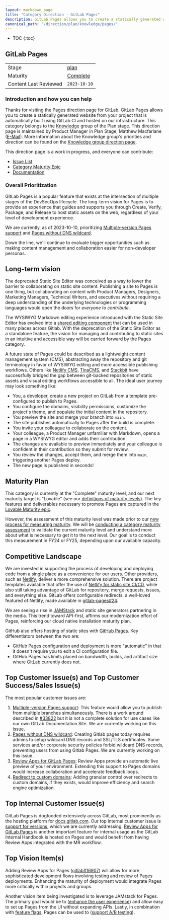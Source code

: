 ```yaml
---
layout: markdown_page
title: "Category Direction - GitLab Pages"
description: GitLab Pages allows you to create a statically generated website from your project that is automatically built using GitLab CI and hosted on our infrastructure.
canonical_path: "/direction/plan/knowledge/pages/"
---
```


- TOC
{:toc}

## GitLab Pages

| | |
| --- | --- |
| Stage | [plan](/direction/dev/#plan) |
| Maturity | [Complete](/direction/maturity/) |
| Content Last Reviewed | `2023-10-10` |

### Introduction and how you can help

Thanks for visiting the Pages direction page for GitLab. GitLab Pages allows you to create a statically generated website from your project that is automatically built using GitLab CI and hosted on our infrastructure. This category belongs to the [Knowledge](/handbook/product/categories/#knowledge-group) group of the Plan stage. This direction page is maintained by Product Manager in Plan Stage, Matthew Macfarlane ([E-Mail](mailto:mmacfarlane@gitlab.com)). More information about the Knowledge group's priorities and direction can be found on the [Knowledge group direction page](/direction/plan/knowledge/).

This direction page is a work in progress, and everyone can contribute:

- [Issue List](https://gitlab.com/groups/gitlab-org/-/issues?scope=all&utf8=%E2%9C%93&state=opened&label_name[]=Category%3APages)
- [Category Maturity Epic](https://gitlab.com/groups/gitlab-org/-/epics/7766)
- [Documentation](https://docs.gitlab.com/ee/user/project/pages/) 

### Overall Prioritization

GitLab Pages is a popular feature that exists at the intersection of multiple stages of the DevSecOps lifecycle. The long-term vision for Pages is to provide an experience that guides and supports you through Create, Verify, Package, and Release to host static assets on the web, regardless of your level of development experience. 

We are currently, as of 2023-10-10, prioritizing [Multiple-version Pages support](https://gitlab.com/groups/gitlab-org/-/epics/10914) and [Pages without DNS wildcard](https://gitlab.com/gitlab-org/gitlab/-/issues/17584).

Down the line, we'll continue to evaluate bigger opportunities such as making content management and collaboration easier for non-developer personas.

## Long-term vision

The deprecated Static Site Editor was conceived as a way to lower the barrier to collaborating on static site content. Publishing a site to Pages is one thing, but collaborating on content with Product Managers, Designers, Marketing Managers, Technical Writers, and executives without requiring a deep understanding of the underlying technologies or programming languages would open the doors for _everyone to contribute_.

The WYSIWYG Markdown editing experience introduced with the Static Site Editor has evolved into a [shared editing component](/direction/plan/knowledge/content_editor/) that can be used in many places across Gitlab. With the deprecation of the Static Site Editor as a standalone feature, the vision for managing and contributing to static sites in an intuitive and accessible way will be carried forward by the Pages category. 

A future state of Pages could be described as a lightweight content management system (CMS), abstracting away the repository and git terminology in favor of WYSIWYG editing and more accessible publishing workflows. Others like [Netlify CMS](https://www.netlifycms.org/), [TinaCMS](https://tina.io/), and [Stackbit](https://www.stackbit.com/) have successfully bridged the gap between git-backed repositories of static assets and visual editing workflows accessible to all. The ideal user journey may look something like: 

- You, a developer, create a new project on GitLab from a template pre-configured to publish to Pages.
- You configure the domains, visibility permissions, customize the project's theme, and populate the initial content in the repository.
- You preview the site and merge your branch into `main`.
- The site publishes automatically to Pages after the build is complete.
- You invite your colleague to collaborate on the content.
- Your colleague, a Product Manager unfamiliar with Markdown, opens a page in a WYSIWYG editor and adds their contribution.
- The changes are available to preview immediately and your colleague is confident in their contribution so they submit for review.
- You review the changes, accept them, and merge them into `main`, triggering another Pages deploy. 
- The new page is published in seconds!

## Maturity Plan

This category is currently at the "Complete" maturity level, and our next maturity target is "Lovable" (see our [definitions of maturity levels](/direction/maturity/)). The key features and deliverables necessary to promote Pages are captured in the [Lovable Maturity epic](https://gitlab.com/groups/gitlab-org/-/epics/8511).

However, the assessment of this maturity level was made prior to our [new process for measuring maturity](/handbook/product/ux/category-maturity/category-maturity-scorecards/). We will be [conducting a category maturity assessment](https://gitlab.com/gitlab-org/gitlab/-/issues/360965) to validate the current maturity level and understand more about what is necessary to get it to the next level. Our goal is to conduct this measurement in FY24 or FY25, depending upon our available capacity.

## Competitive Landscape

We are invested in supporting the process of developing and deploying code from a single place as a convenience for our users. Other providers, such as [Netlify](https://www.netlify.com/), deliver a more comprehensive solution. There are project templates available that offer the use of [Netlify for static site CI/CD](https://gitlab.com/pages?filter=netlify), while also still taking advantage of GitLab for repository, merge requests, issues, and everything else. GitLab offers configurable redirects, a well-loved featured of Netlify, made available in [gitlab-pages#24](https://gitlab.com/gitlab-org/gitlab-pages/-/issues/24).

We are seeing a rise in [JAMStack](https://jamstack.org/) and static site generators partnering in the media. This trend toward API-first, affirms our modernization effort of Pages, reinforcing our cloud native installation maturity plan. 

GitHub also offers hosting of static sites with [GitHub Pages](https://pages.github.com/). Key differentiators between the two are: 

- GitHub Pages configuration and deployment is more "automatic" in that it doesn't require you to edit a CI configuration file.
- GitHub Pages has limits placed on bandwidth, builds, and artifact size where GitLab currently does not.

## Top Customer Issue(s) and Top Customer Success/Sales Issue(s)

The most popular customer issues are:

1. [Multiple-version Pages support](https://gitlab.com/groups/gitlab-org/-/epics/10914): This feature would allow you to publish from multiple branches simultaneously. There is a work around described in [#33822](https://gitlab.com/gitlab-org/gitlab/-/issues/33822) but it is not a complete solution for use cases like our own GitLab Documentation Site. We are currently working on this issue.
1. [Pages without DNS wildcard](https://gitlab.com/gitlab-org/gitlab/issues/17584): Creating Gitlab pages today requires admins to setup wildcard DNS records and SSL/TLS certificates. Some services and/or corporate security policies forbid wildcard DNS records, preventing users from using Gitlab Pages. We are currently working on this issue.
1. [Review Apps for GitLab Pages](https://gitlab.com/gitlab-org/gitlab/-/issues/16907): Review Apps provide an automatic live preview of your environment. Extending this support to Pages domains would increase collaboration and accelerate feedback loops.
1. [Redirect to custom domains](https://gitlab.com/gitlab-org/gitlab/-/issues/14243): Adding granular control over redirects to custom domains, if they exists, would improve efficiency and search engine optimization.

## Top Internal Customer Issue(s)

GitLab Pages is dogfooded extensively across GitLab, most prominently as the hosting platform for [docs.gitlab.com](https://docs.gitlab.com). Our top internal customer issue is [support for versions](https://gitlab.com/groups/gitlab-org/-/epics/10914), which we are currently addressing. [Review Apps for GitLab Pages](https://gitlab.com/gitlab-org/gitlab/-/issues/16907) is another important feature for internal usage as the GitLab Internal Handbook is hosted on Pages and would benefit from having Review Apps integrated with the MR workflow.

## Top Vision Item(s)

Adding Review Apps for Pages ([gitlab#16907](https://gitlab.com/gitlab-org/gitlab/issues/16907)) will allow for more sophisticated development flows involving testing and review of Pages deployments. Enhancing the maturity of deployment would integrate Pages more critically within projects and groups. 

Another vision item being investigated is to leverage JAMstack for Pages. The primary goal would be to ([enhance the user experience](https://gitlab.com/groups/gitlab-org/-/epics/2179)) and allow easy to set up Pages from the UI without expanding APIs. Lastly, in combination with [feature flags](/direction/release/feature_flags/), Pages can be used to ([support A/B testing](https://gitlab.com/gitlab-org/gitlab/issues/14122)). 
